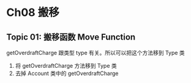 # Ch08 搬移

## Topic 01: 搬移函数 Move Function
getOverdraftCharge 跟类型 type 有关。所以可以把这个方法移到 Type 类

1. 将 getOverdraftCharge 方法移到 Type 类
2. 去掉 Account 类中的 getOverdraftCharge 